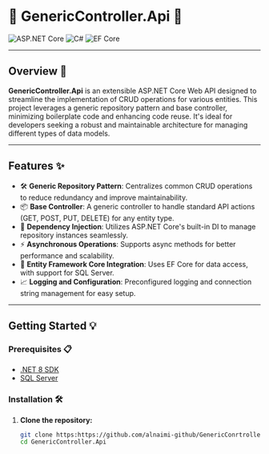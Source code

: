 # 🌟 **GenericController.Api** 🌟

![ASP.NET Core](https://img.shields.io/badge/ASP.NET%20Core-5C2D91?style=for-the-badge&logo=dotnet&logoColor=white)
![C#](https://img.shields.io/badge/C%23-239120?style=for-the-badge&logo=c-sharp&logoColor=white)
![EF Core](https://img.shields.io/badge/EF%20Core-6DB33F?style=for-the-badge&logo=efcore&logoColor=white)

---

## Overview 🚀

**GenericController.Api** is an extensible ASP.NET Core Web API designed to streamline the implementation of CRUD operations for various entities. This project leverages a generic repository pattern and base controller, minimizing boilerplate code and enhancing code reuse. It's ideal for developers seeking a robust and maintainable architecture for managing different types of data models.

---

## Features ✨

- 🛠 **Generic Repository Pattern**: Centralizes common CRUD operations to reduce redundancy and improve maintainability.
- 📦 **Base Controller**: A generic controller to handle standard API actions (GET, POST, PUT, DELETE) for any entity type.
- 🔗 **Dependency Injection**: Utilizes ASP.NET Core's built-in DI to manage repository instances seamlessly.
- ⚡ **Asynchronous Operations**: Supports async methods for better performance and scalability.
- 💾 **Entity Framework Core Integration**: Uses EF Core for data access, with support for SQL Server.
- 📈 **Logging and Configuration**: Preconfigured logging and connection string management for easy setup.

---

## Getting Started 💡

### Prerequisites 📋

- [.NET 8 SDK](https://dotnet.microsoft.com/download/dotnet/6.0)
- [SQL Server](https://www.microsoft.com/en-us/sql-server/sql-server-downloads)

### Installation 🛠

1. **Clone the repository:**

   ```sh
   git clone https:https://github.com/alnaimi-github/GenericConrtroller_Api.git
   cd GenericController.Api
